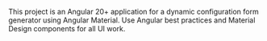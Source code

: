 <!-- Use this file to provide workspace-specific custom instructions to Copilot. For more details, visit https://code.visualstudio.com/docs/copilot/copilot-customization#_use-a-githubcopilotinstructionsmd-file -->

This project is an Angular 20+ application for a dynamic configuration form generator using Angular Material. Use Angular best practices and Material Design components for all UI work.
